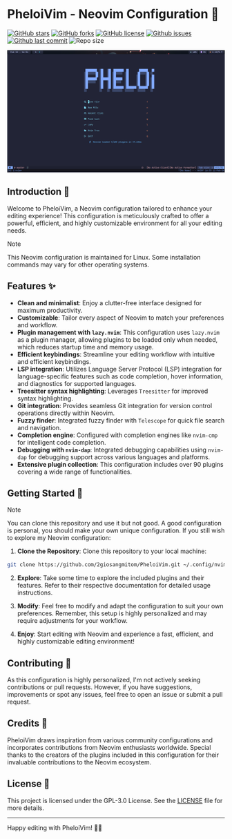 # PheloiVim - Neovim Configuration 🍻

[![GitHub stars](https://img.shields.io/github/stars/2giosangmitom/PheloiVim?style=for-the-badge&logo=starship&color=c69ff5&logoColor=D9E0EE&labelColor=302D41)](https://github.com/2giosangmitom/PheloiVim/stargazers)
[![GitHub forks](https://img.shields.io/github/forks/2giosangmitom/PheloiVim.svg?style=for-the-badge&logo=starship&color=8bd5ca&logoColor=D9E0EE&labelColor=302D41)](https://github.com/2giosangmitom/PheloiVim/forks)
[![GitHub license](https://img.shields.io/github/license/2giosangmitom/PheloiVim?style=for-the-badge&logo=starship&color=ee999f&logoColor=D9E0EE&labelColor=302D41)](https://github.com/2giosangmitom/PheloiVim/blob/master/LICENSE)
[![Github issues](https://img.shields.io/github/issues/2giosangmitom/PheloiVim?style=for-the-badge&logo=bilibili&color=F5E0DC&logoColor=D9E0EE&labelColor=302D41)](https://github.com/2giosangmitom/PheloiVim/issues)
[![Github last commit](https://img.shields.io/github/last-commit/2giosangmitom/PheloiVim?style=for-the-badge&logo=starship&color=8bd5ca&logoColor=D9E0EE&labelColor=302D41)](https://github.com/2giosangmitom/PheloiVim/graphs/commit-activity)
![Repo size](https://img.shields.io/github/repo-size/2giosangmitom/PheloiVim?color=%23DDB6F2&label=SIZE&logo=codesandbox&style=for-the-badge&logoColor=D9E0EE&labelColor=302D41)

![Screenshot](./screenshots/dashboard.png)

## Introduction 🍇

Welcome to PheloiVim, a Neovim configuration tailored to enhance your editing experience! This configuration is meticulously crafted to offer a powerful, efficient, and highly customizable environment for all your editing needs.

> [!NOTE]
> This Neovim configuration is maintained for Linux. Some installation commands may vary for other operating systems.

## Features ✨

- **Clean and minimalist**: Enjoy a clutter-free interface designed for maximum productivity.
- **Customizable**: Tailor every aspect of Neovim to match your preferences and workflow.
- **Plugin management with `lazy.nvim`**: This configuration uses `lazy.nvim` as a plugin manager, allowing plugins to be loaded only when needed, which reduces startup time and memory usage.
- **Efficient keybindings**: Streamline your editing workflow with intuitive and efficient keybindings.
- **LSP integration**: Utilizes Language Server Protocol (LSP) integration for language-specific features such as code completion, hover information, and diagnostics for supported languages.
- **Treesitter syntax highlighting**: Leverages `Treesitter` for improved syntax highlighting.
- **Git integration**: Provides seamless Git integration for version control operations directly within Neovim.
- **Fuzzy finder**: Integrated fuzzy finder with `Telescope` for quick file search and navigation.
- **Completion engine**: Configured with completion engines like `nvim-cmp` for intelligent code completion.
- **Debugging with `nvim-dap`**: Integrated debugging capabilities using `nvim-dap` for debugging support across various languages and platforms.
- **Extensive plugin collection**: This configuration includes over 90 plugins covering a wide range of functionalities.

## Getting Started 🚀

> [!NOTE]
> You can clone this repository and use it but not good. A good configuration is personal, you should make your own unique configuration. If you still wish to explore my Neovim configuration:

1. **Clone the Repository**: Clone this repository to your local machine:

```bash
git clone https://github.com/2giosangmitom/PheloiVim.git ~/.config/nvim
```

2. **Explore**: Take some time to explore the included plugins and their features. Refer to their respective documentation for detailed usage instructions.

3. **Modify**: Feel free to modify and adapt the configuration to suit your own preferences. Remember, this setup is highly personalized and may require adjustments for your workflow.

4. **Enjoy**: Start editing with Neovim and experience a fast, efficient, and highly customizable editing environment!

## Contributing 🤝

As this configuration is highly personalized, I'm not actively seeking contributions or pull requests. However, if you have suggestions, improvements or spot any issues, feel free to open an issue or submit a pull request.

## Credits 🙌

PheloiVim draws inspiration from various community configurations and incorporates contributions from Neovim enthusiasts worldwide. Special thanks to the creators of the plugins included in this configuration for their invaluable contributions to the Neovim ecosystem.

## License 📄

This project is licensed under the GPL-3.0 License. See the [LICENSE](LICENSE) file for more details.

---

Happy editing with PheloiVim! 🚀✨
